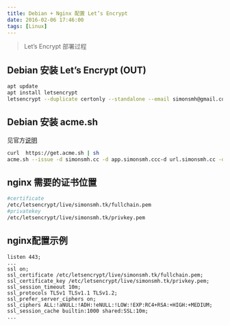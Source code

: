 ```yaml
---
title: Debian + Nginx 配置 Let’s Encrypt
date: 2016-02-06 17:46:00
tags: [Linux]
---
```

> Let’s Encrypt 部署过程

## Debian 安装 Let’s Encrypt (OUT)
```bash
apt update
apt install letsencrypt
letsencrypt --duplicate certonly --standalone --email simonsmh@gmail.com -d simonsmh.cc -d blog.simonsmh.cc -d tieba.simonsmh.cc
```

## Debian 安装 acme.sh
见官方[说明](https://github.com/Neilpang/acme.sh/wiki/%E8%AF%B4%E6%98%8E)
```bash
curl  https://get.acme.sh | sh
acme.sh --issue -d simonsmh.cc -d app.simonsmh.ccc-d url.simonsmh.cc -d tieba.simonsmh.cc --dns dns_cf --installcert --fullchain-file /etc/nginx/ssl/simonsmh.cc/fullchain.cer --key-file /etc/nginx/ssl/simonsmh.cc/privkey.key --reloadcmd "service nginx force-reload"
```

## nginx 需要的证书位置  
```bash
#certificate
/etc/letsencrypt/live/simonsmh.tk/fullchain.pem
#privatekey
/etc/letsencrypt/live/simonsmh.tk/privkey.pem
```

## nginx配置示例
```nginx
listen 443;
...
ssl on;
ssl_certificate /etc/letsencrypt/live/simonsmh.tk/fullchain.pem;
ssl_certificate_key /etc/letsencrypt/live/simonsmh.tk/privkey.pem;
ssl_session_timeout 10m;
ssl_protocols TLSv1 TLSv1.1 TLSv1.2;
ssl_prefer_server_ciphers on;
ssl_ciphers ALL:!aNULL:!ADH:!eNULL:!LOW:!EXP:RC4+RSA:+HIGH:+MEDIUM;
ssl_session_cache builtin:1000 shared:SSL:10m;
...
```
